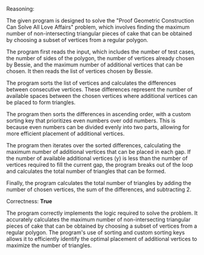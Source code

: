 Reasoning:

The given program is designed to solve the "Proof Geometric Construction Can Solve All Love Affairs" problem, which involves finding the maximum number of non-intersecting triangular pieces of cake that can be obtained by choosing a subset of vertices from a regular polygon.

The program first reads the input, which includes the number of test cases, the number of sides of the polygon, the number of vertices already chosen by Bessie, and the maximum number of additional vertices that can be chosen. It then reads the list of vertices chosen by Bessie.

The program sorts the list of vertices and calculates the differences between consecutive vertices. These differences represent the number of available spaces between the chosen vertices where additional vertices can be placed to form triangles.

The program then sorts the differences in ascending order, with a custom sorting key that prioritizes even numbers over odd numbers. This is because even numbers can be divided evenly into two parts, allowing for more efficient placement of additional vertices.

The program then iterates over the sorted differences, calculating the maximum number of additional vertices that can be placed in each gap. If the number of available additional vertices (y) is less than the number of vertices required to fill the current gap, the program breaks out of the loop and calculates the total number of triangles that can be formed.

Finally, the program calculates the total number of triangles by adding the number of chosen vertices, the sum of the differences, and subtracting 2.

Correctness: **True**

The program correctly implements the logic required to solve the problem. It accurately calculates the maximum number of non-intersecting triangular pieces of cake that can be obtained by choosing a subset of vertices from a regular polygon. The program's use of sorting and custom sorting keys allows it to efficiently identify the optimal placement of additional vertices to maximize the number of triangles.